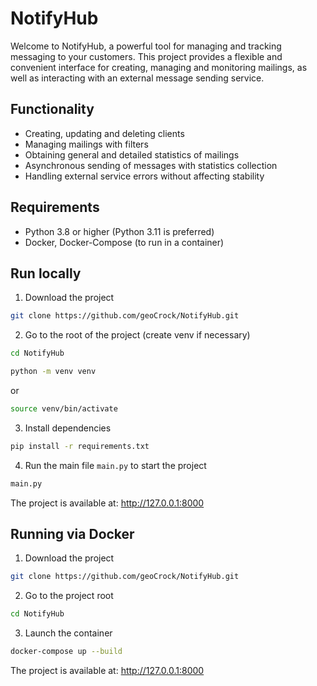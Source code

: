 # NotifyHub

Welcome to NotifyHub, a powerful tool for managing and tracking messaging to your customers.
This project provides a flexible and convenient interface for creating, managing and monitoring mailings, as well as interacting with an external message sending service.


## Functionality

- Creating, updating and deleting clients
- Managing mailings with filters
- Obtaining general and detailed statistics of mailings
- Asynchronous sending of messages with statistics collection
- Handling external service errors without affecting stability


## Requirements

- Python 3.8 or higher (Python 3.11 is preferred)
- Docker, Docker-Compose (to run in a container)

## Run locally

1. Download the project
```bash
git clone https://github.com/geoCrock/NotifyHub.git
```

2. Go to the root of the project (create venv if necessary)
```bash
cd NotifyHub
```

```bash
python -m venv venv
```
or

```bash
source venv/bin/activate
```

3. Install dependencies
```bash
pip install -r requirements.txt
```

4. Run the main file `main.py` to start the project
```bash
main.py
```

The project is available at: http://127.0.0.1:8000
   

## Running via Docker

1. Download the project
  ```bash
git clone https://github.com/geoCrock/NotifyHub.git
```

2. Go to the project root
```bash
cd NotifyHub
```

3. Launch the container
```bash
docker-compose up --build
```
The project is available at: http://127.0.0.1:8000
